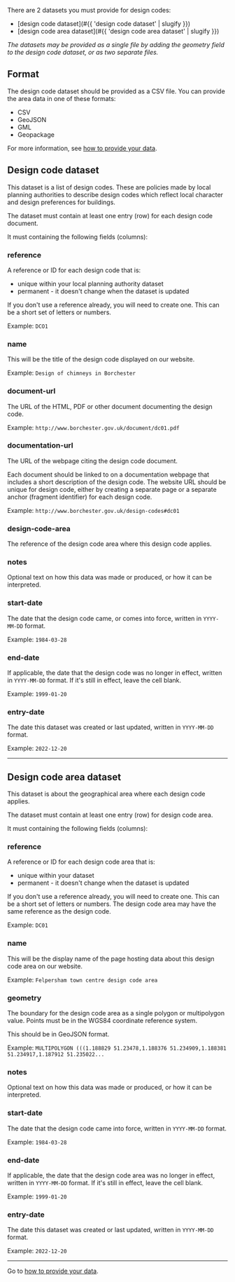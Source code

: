 There are 2 datasets you must provide for design codes:

- [design code dataset](#{{ 'design code dataset' | slugify }})
- [design code area dataset](#{{ 'design code area dataset' | slugify }})

_The datasets may be provided as a single file by adding the geometry field to the design code dataset, or as two separate files._

Format
------

The design code dataset should be provided as a CSV file.
You can provide the area data in one of these formats:

-   CSV
-   GeoJSON
-   GML
-   Geopackage

For more information, see [how to provide your data](../how-to-provide-data).

Design code dataset
-------------------

This dataset is a list of design codes. These are policies made by local planning authorities to describe design codes which reflect local character and design preferences for buildings.

The dataset must contain at least one entry (row) for each design code document.

It must containing the following fields (columns):

### reference

A reference or ID for each design code that is:

-   unique within your local planning authority dataset
-   permanent - it doesn't change when the dataset is updated

If you don't use a reference already, you will need to create one. This can be a short set of letters or numbers.

Example: `DCO1`

### name

This will be the title of the design code displayed on our website.

Example: `Design of chimneys in Borchester`

### document-url

The URL of the HTML, PDF or other document documenting the design code.

Example: `http://www.borchester.gov.uk/document/dc01.pdf`

### documentation-url

The URL of the webpage citing the design code document.

Each document should be linked to on a documentation webpage that includes a short description of the design code.
The website URL should be unique for design code, either by creating a separate page or a separate anchor (fragment identifier) for each design code.

Example: `http://www.borchester.gov.uk/design-codes#dc01`

### design-code-area

The reference of the design code area where this design code applies.

### notes

Optional text on how this data was made or produced, or how it can be interpreted.

### start-date

The date that the design code came, or comes into force, written in `YYYY-MM-DD` format.

Example: `1984-03-28`

### end-date

If applicable, the date that the design code was no longer in effect, written in `YYYY-MM-DD` format. If it's still in effect, leave the cell blank.

Example: `1999-01-20`

### entry-date

The date this dataset was created or last updated, written in `YYYY-MM-DD` format.

Example: `2022-12-20`

---

Design code area dataset
------------------------

This dataset is about the geographical area where each design code applies.

The dataset must contain at least one entry (row) for design code area.

It must containing the following fields (columns):

### reference

A reference or ID for each design code area that is:

-   unique within your dataset
-   permanent - it doesn't change when the dataset is updated

If you don't use a reference already, you will need to create one. This can be a short set of letters or numbers.
The design code area may have the same reference as the design code.

Example: `DC01`

### name

This will be the display name of the page hosting data about this design code area on our website.

Example: `Felpersham town centre design code area`

### geometry

The boundary for the design code area as a single polygon or multipolygon value. Points must be in the WGS84 coordinate reference system.

This should be in GeoJSON format.

Example:
`MULTIPOLYGON (((1.188829 51.23478,1.188376 51.234909,1.188381 51.234917,1.187912 51.235022...`

### notes

Optional text on how this data was made or produced, or how it can be interpreted.

### start-date

The date that the design code came into force, written in `YYYY-MM-DD` format.

Example: `1984-03-28`

### end-date

If applicable, the date that the design code area was no longer in effect, written in `YYYY-MM-DD` format. If it's still in effect, leave the cell blank.

Example: `1999-01-20`

### entry-date

The date this dataset was created or last updated, written in `YYYY-MM-DD` format.

Example: `2022-12-20`

---

Go to [how to provide your data](../how-to-provide-data).
